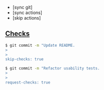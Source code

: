 * [sync git]
* [sync actions]
* [skip actions]

## [Checks](https://help.github.com/cn/github/collaborating-with-issues-and-pull-requests/about-status-checks)

```bash
$ git commit -m "Update README.
>
>
skip-checks: true
```

```bash
$ git commit -m "Refactor usability tests.
>
>
request-checks: true
```

